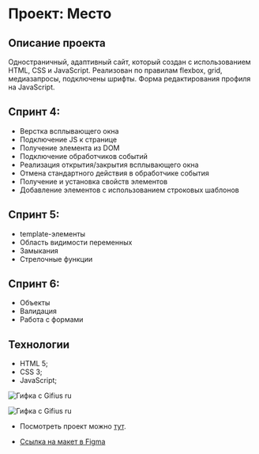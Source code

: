 # Проект: Место

## Описание проекта

Одностраничный, адаптивный сайт, который создан с использованием HTML, CSS и JavaScript.
Реализован по правилам flexbox, grid, медиазапросы, подключены шрифты. Форма редактирования профиля на JavaScript.

## Спринт 4:
* Верстка всплывающего окна
* Подключение JS к странице
* Получение элемента из DOM
* Подключение обработчиков событий
* Реализация открытия/закрытия всплывающего окна
* Отмена стандартного действия в обработчике события
* Получение и установка свойств элементов
* Добавление элементов с использованием строковых шаблонов

## Спринт 5:
* template-элементы
* Область видимости переменных
* Замыкания
* Стрелочные функции

## Спринт 6:
* Объекты
* Валидация
* Работа с формами

## Технологии
* HTML 5;
* CSS 3;
* JavaScript;

![Гифка с Gifius ru](https://user-images.githubusercontent.com/113706933/203549252-a785a898-296a-4792-befe-4ce60896c10a.gif)

![Гифка с Gifius ru](https://user-images.githubusercontent.com/113706933/205454292-f21d2758-9e4a-4db3-9cef-2a243e73706d.gif)


* Посмотреть проект можно [тут](https://natashlykova.github.io/mesto/index.html).

* [Ссылка на макет в Figma](https://www.figma.com/file/2cn9N9jSkmxD84oJik7xL7/JavaScript.-Sprint-4?node-id=0%3A1)

